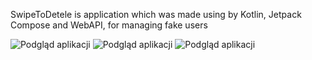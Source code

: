SwipeToDetele is application which was made using by Kotlin, Jetpack Compose and WebAPI, for managing fake users

![Podgląd aplikacji](https://i.imgur.com/iVAYYXN.png)
![Podgląd aplikacji](https://i.imgur.com/reIhDQ3.png)
![Podgląd aplikacji](https://i.imgur.com/zWFugjb.png)
